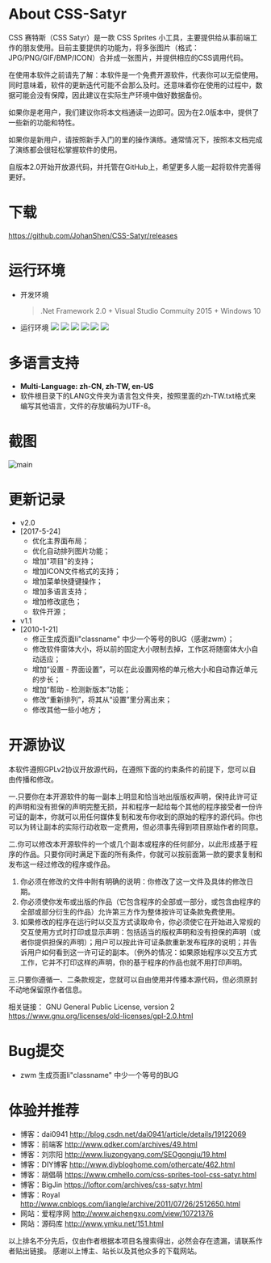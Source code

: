 # About CSS-Satyr
CSS 赛特斯（CSS Satyr）是一款 CSS Sprites 小工具，主要提供给从事前端工作的朋友使用。目前主要提供的功能为，将多张图片（格式：JPG/PNG/GIF/BMP/ICON）合并成一张图片，并提供相应的CSS调用代码。

在使用本软件之前请先了解：本软件是一个免费开源软件，代表你可以无偿使用。同时意味着，软件的更新迭代可能不会那么及时。还意味着你在使用的过程中，数据可能会没有保障，因此建议在实际生产环境中做好数据备份。

如果你是老用户，我们建议你将本文档通读一边即可。因为在2.0版本中，提供了一些新的功能和特性。

如果你是新用户，请按照新手入门的里的操作演练。通常情况下，按照本文档完成了演练都会很轻松掌握软件的使用。

自版本2.0开始开放源代码，并托管在GitHub上，希望更多人能一起将软件完善得更好。

# 下载
https://github.com/JohanShen/CSS-Satyr/releases

# 运行环境
 - 开发环境
    > .Net Framework 2.0 + Visual Studio Commuity 2015 + Windows 10
 - 运行环境
    ![](https://img.shields.io/badge/windows-xp-green.svg)
    ![](https://img.shields.io/badge/windows-vista-green.svg)
    ![](https://img.shields.io/badge/windows-7-green.svg)
    ![](https://img.shields.io/badge/windows-8-green.svg)
    ![](https://img.shields.io/badge/windows-10-green.svg)
    ![](https://img.shields.io/badge/.Net%20Framework-2.0-green.svg)
    

# 多语言支持
- **Multi-Language: zh-CN, zh-TW, en-US**
- 软件根目录下的LANG文件夹为语言包文件夹，按照里面的zh-TW.txt格式来编写其他语言，文件的存放编码为UTF-8。

# 截图
![main](https://cloud.githubusercontent.com/assets/15073895/26368207/79664c82-4023-11e7-9f2b-0b0193eb1c04.png)

# 更新记录
 - v2.0
 - [2017-5-24]
   - 优化主界面布局；
   - 优化自动排列图片功能；
   - 增加"项目"的支持；
   - 增加ICON文件格式的支持；
   - 增加菜单快捷键操作；
   - 增加多语言支持；
   - 增加修改底色；
   - 软件开源；
 - v1.1
 - [2010-1-21]
   - 修正生成页面li"classname" 中少一个等号的BUG（感谢zwm）；
   - 修改软件窗体大小，将以前的固定大小限制去掉，工作区将随窗体大小自动适应；
   - 增加“设置 - 界面设置”，可以在此设置网格的单元格大小和自动靠近单元的步长；
   - 增加“帮助 - 检测新版本”功能；
   - 修改“重新排列”，将其从“设置”里分离出来；
   - 修改其他一些小地方；

# 开源协议
本软件遵照GPLv2协议开放源代码，在遵照下面的约束条件的前提下，您可以自由传播和修改。

一.只要你在本开源软件的每一副本上明显和恰当地出版版权声明，保持此许可证的声明和没有担保的声明完整无损，并和程序一起给每个其他的程序接受者一份许可证的副本，你就可以用任何媒体复制和发布你收到的原始的程序的源代码。你也可以为转让副本的实际行动收取一定费用，但必须事先得到项目原始作者的同意。

二.你可以修改本开源软件的一个或几个副本或程序的任何部分，以此形成基于程序的作品。只要你同时满足下面的所有条件，你就可以按前面第一款的要求复制和发布这一经过修改的程序或作品。
1. 你必须在修改的文件中附有明确的说明：你修改了这一文件及具体的修改日期。
2. 你必须使你发布或出版的作品（它包含程序的全部或一部分，或包含由程序的全部或部分衍生的作品）允许第三方作为整体按许可证条款免费使用。
3. 如果修改的程序在运行时以交互方式读取命令，你必须使它在开始进入常规的交互使用方式时打印或显示声明：包括适当的版权声明和没有担保的声明（或者你提供担保的声明）；用户可以按此许可证条款重新发布程序的说明；并告诉用户如何看到这一许可证的副本。（例外的情况：如果原始程序以交互方式工作，它并不打印这样的声明，你的基于程序的作品也就不用打印声明。

三.只要你遵循一、二条款规定，您就可以自由使用并传播本源代码，但必须原封不动地保留原作者信息。

相关链接：
GNU General Public License, version 2 https://www.gnu.org/licenses/old-licenses/gpl-2.0.html

# Bug提交
 - zwm 生成页面li"classname" 中少一个等号的BUG

# 体验并推荐

 - 博客：dai0941 http://blog.csdn.net/dai0941/article/details/19122069
 - 博客：前端客 http://www.qdker.com/archives/49.html
 - 博客：刘宗阳 http://www.liuzongyang.com/SEOgongju/19.html
 - 博客：DIY博客 http://www.diybloghome.com/othercate/462.html
 - 博客：胡倡萌 https://www.cmhello.com/css-sprites-tool-css-satyr.html
 - 博客：BigJin https://loftor.com/archives/css-satyr.html
 - 博客：Royal http://www.cnblogs.com/liangle/archive/2011/07/26/2512650.html
 - 网站：爱程序网 http://www.aichengxu.com/view/10721376
 - 网站：源码库 http://www.ymku.net/151.html

以上排名不分先后，仅由作者根据本项目名搜索得出，必然会存在遗漏，请联系作者贴出链接。
感谢以上博主、站长以及其他众多的下载网站。
